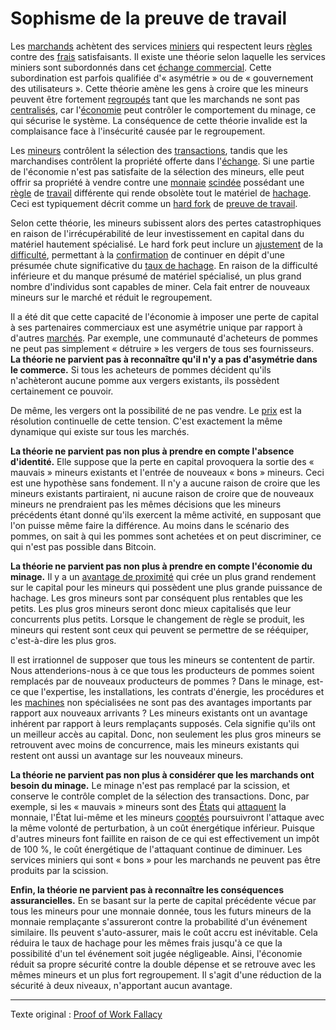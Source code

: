 Sophisme de la preuve de travail
================================

Les [marchands](ch101-glossary.md#marchand) achètent des services [miniers](ch101-glossary.md#mine) qui respectent leurs [règles](ch101-glossary.md#règles-de-consensus) contre des [frais](ch101-glossary.md#frais) satisfaisants. Il existe une théorie selon laquelle les services miniers sont subordonnés dans cet [échange commercial](ch101-glossary.md#commerce). Cette subordination est parfois qualifiée d'« asymétrie » ou de « gouvernement des utilisateurs ». Cette théorie amène les gens à croire que les mineurs peuvent être fortement [regroupés](ch101-glossary.md#regroupement) tant que les marchands ne sont pas [centralisés](ch101-glossary.md#centralisation), car l'[économie](ch101-glossary.md#économie) peut contrôler le comportement du minage, ce qui sécurise le système. La conséquence de cette théorie invalide est la complaisance face à l'insécurité causée par le regroupement.

Les [mineurs](ch101-glossary.md#mineur) contrôlent la sélection des [transactions](ch101-glossary.md#transaction), tandis que les marchandises contrôlent la propriété offerte dans l'[échange](ch101-glossary.md#échange). Si une partie de l'économie n'est pas satisfaite de la sélection des mineurs, elle peut offrir sa propriété à vendre contre une [monnaie](ch101-glossary.md#monnaie) [scindée](ch101-glossary.md#scission) possédant une [règle](ch101-glossary.md#règle) de [travail](ch101-glossary.md#travail) différente qui rende obsolète tout le matériel de [hachage](ch101-glossary.md#hacheuse). Ceci est typiquement décrit comme un [hard fork](ch101-glossary.md#hard-fork) de [preuve de travail](ch101-glossary.md#preuve-de-travail).

Selon cette théorie, les mineurs subissent alors des pertes catastrophiques en raison de l'irrécupérabilité de leur investissement en capital dans du matériel hautement spécialisé. Le hard fork peut inclure un [ajustement](ch101-glossary.md#ajustement) de la [difficulté](ch101-glossary.md#difficulté), permettant à la [confirmation](ch101-glossary.md#confirmation) de continuer en dépit d'une présumée chute significative du [taux de hachage](ch101-glossary.md#taux-de-hachage). En raison de la difficulté inférieure et du manque présumé de matériel spécialisé, un plus grand nombre d'individus sont capables de miner. Cela fait entrer de nouveaux mineurs sur le marché et réduit le regroupement.

Il a été dit que cette capacité de l'économie à imposer une perte de capital à ses partenaires commerciaux est une asymétrie unique par rapport à d'autres [marchés](ch101-glossary.md#marché). Par exemple, une communauté d'acheteurs de pommes ne peut pas simplement « détruire » les vergers de tous ses fournisseurs. **La théorie ne parvient pas à reconnaître qu'il n'y a pas d'asymétrie dans le commerce.** Si tous les acheteurs de pommes décident qu'ils n'achèteront aucune pomme aux vergers existants, ils possèdent certainement ce pouvoir.

De même, les vergers ont la possibilité de ne pas vendre. Le [prix](ch101-glossary.md#prix) est la résolution continuelle de cette tension. C'est exactement la même dynamique qui existe sur tous les marchés.

**La théorie ne parvient pas non plus à prendre en compte l'absence d'identité.** Elle suppose que la perte en capital provoquera la sortie des « mauvais » mineurs existants et l'entrée de nouveaux « bons » mineurs. Ceci est une hypothèse sans fondement. Il n'y a aucune raison de croire que les mineurs existants partiraient, ni aucune raison de croire que de nouveaux mineurs ne prendraient pas les mêmes décisions que les mineurs précédents étant donné qu'ils exercent la même activité, en supposant que l'on puisse même faire la différence. Au moins dans le scénario des pommes, on sait à qui les pommes sont achetées et on peut discriminer, ce qui n'est pas possible dans Bitcoin.

**La théorie ne parvient pas non plus à prendre en compte l'économie du minage.** Il y a un [avantage de proximité](ch036-proximity-premium-flaw.md) qui crée un plus grand rendement sur le capital pour les mineurs qui possèdent une plus grande puissance de hachage. Les gros mineurs sont par conséquent plus rentables que les petits. Les plus gros mineurs seront donc mieux capitalisés que leur concurrents plus petits. Lorsque le changement de règle se produit, les mineurs qui restent sont ceux qui peuvent se permettre de se rééquiper, c'est-à-dire les plus gros.

Il est irrationnel de supposer que tous les mineurs se contentent de partir. Nous attenderions-nous à ce que tous les producteurs de pommes soient remplacés par de nouveaux producteurs de pommes ? Dans le minage, est-ce que l'expertise, les installations, les contrats d'énergie, les procédures et les [machines](ch101-glossary.md#machine) non spécialisées ne sont pas des avantages importants par rapport aux nouveaux arrivants ? Les mineurs existants ont un avantage inhérent par rapport à leurs remplaçants supposés. Cela signifie qu'ils ont un meilleur accès au capital. Donc, non seulement les plus gros mineurs se retrouvent avec moins de concurrence, mais les mineurs existants qui restent ont aussi un avantage sur les nouveaux mineurs.

**La théorie ne parvient pas non plus à considérer que les marchands ont besoin du minage.** Le minage n'est pas remplacé par la scission, et conserve le contrôle complet de la sélection des transactions. Donc, par exemple, si les « mauvais » mineurs sont des [États](ch101-glossary.md#état) qui [attaquent](ch101-glossary.md#attaque) la monnaie, l'État lui-même et les mineurs [cooptés](ch101-glossary.md#cooptation) poursuivront l'attaque avec la même volonté de perturbation, à un coût énergétique inférieur. Puisque d'autres mineurs font faillite en raison de ce qui est effectivement un impôt de 100 %, le coût énergétique de l'attaquant continue de diminuer. Les services miniers qui sont « bons » pour les marchands ne peuvent pas être produits par la scission.

**Enfin, la théorie ne parvient pas à reconnaître les conséquences assurancielles.** En se basant sur la perte de capital précédente vécue par tous les mineurs pour une monnaie donnée, tous les futurs mineurs de la monnaie remplaçante s'assureront contre la probabilité d'un événement similaire. Ils peuvent s'auto-assurer, mais le coût accru est inévitable. Cela réduira le taux de hachage pour les mêmes frais jusqu'à ce que la possibilité d'un tel événement soit jugée négligeable. Ainsi, l'économie réduit sa propre sécurité contre la double dépense et se retrouve avec les mêmes mineurs et un plus fort regroupement. Il s'agit d'une réduction de la sécurité à deux niveaux, n'apportant aucun avantage.

---

Texte original : [Proof of Work Fallacy](https://github.com/libbitcoin/libbitcoin-system/wiki/Proof-of-Work-Fallacy)